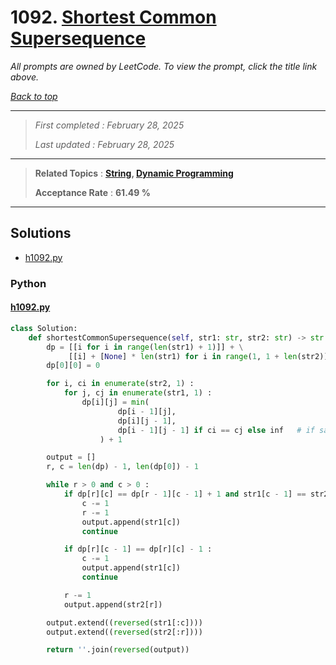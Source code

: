 # 1092. [Shortest Common Supersequence ](<https://leetcode.com/problems/shortest-common-supersequence>)

*All prompts are owned by LeetCode. To view the prompt, click the title link above.*

*[Back to top](<../README.md>)*

------

> *First completed : February 28, 2025*
>
> *Last updated : February 28, 2025*

------

> **Related Topics** : **[String](<by_topic/String.md>), [Dynamic Programming](<by_topic/Dynamic Programming.md>)**
>
> **Acceptance Rate** : **61.49 %**

------

## Solutions

- [h1092.py](<../my-submissions/h1092.py>)
### Python
#### [h1092.py](<../my-submissions/h1092.py>)
```Python
class Solution:
    def shortestCommonSupersequence(self, str1: str, str2: str) -> str:
        dp = [[i for i in range(len(str1) + 1)]] + \
             [[i] + [None] * len(str1) for i in range(1, 1 + len(str2))]
        dp[0][0] = 0

        for i, ci in enumerate(str2, 1) :
            for j, cj in enumerate(str1, 1) :
                dp[i][j] = min(
                        dp[i - 1][j], 
                        dp[i][j - 1],
                        dp[i - 1][j - 1] if ci == cj else inf   # if same letter
                    ) + 1

        output = []
        r, c = len(dp) - 1, len(dp[0]) - 1

        while r > 0 and c > 0 :
            if dp[r][c] == dp[r - 1][c - 1] + 1 and str1[c - 1] == str2[r - 1]:
                c -= 1
                r -= 1
                output.append(str1[c])
                continue

            if dp[r][c - 1] == dp[r][c] - 1 :
                c -= 1
                output.append(str1[c])
                continue

            r -= 1
            output.append(str2[r])

        output.extend((reversed(str1[:c])))
        output.extend((reversed(str2[:r])))

        return ''.join(reversed(output))
```


